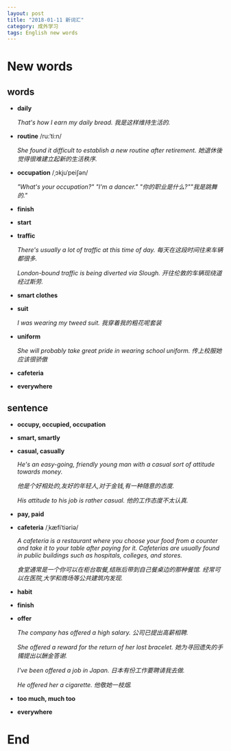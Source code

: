```yaml
---
layout: post
title: "2018-01-11 新词汇"
category: 成外学习
tags: English new words
---
```

# New words

## words
* __daily__

  _That's how I earn my daily bread. 我是这样维持生活的._

* __routine__ /ru:ˈti:n/

  _She found it difficult to establish a new routine after retirement. 她退休後觉得很难建立起新的生活秩序._

* __occupation__ /ˌɔkjuˈpeiʃən/

  _"What's your occupation?" "I'm a dancer." "你的职业是什么?""我是跳舞的."_

* __finish__

* __start__

* __traffic__

  _There's usually a lot of traffic at this time of day. 每天在这段时间往来车辆都很多._

  _London-bound traffic is being diverted via Slough. 开往伦敦的车辆现绕道经过斯劳._

* __smart clothes__

* __suit__

  _I was wearing my tweed suit. 我穿着我的粗花呢套装_

* __uniform__

  _She will probably take great pride in wearing school uniform. 传上校服她应该很骄傲_

* __cafeteria__

* __everywhere__

## sentence

* __occupy, occupied, occupation__

* __smart, smartly__

* __casual, casually__

  _He's an easy-going, friendly young man with a casual sort of attitude towards money._

  _他是个好相处的,友好的年轻人,对于金钱,有一种随意的态度._

  _His attitude to his job is rather casual. 他的工作态度不太认真._

* __pay, paid__

* __cafeteria__ /ˌkæfiˈtiəriə/

  _A cafeteria is a restaurant where you choose your food from a counter and take it to your table after paying for it. Cafeterias are usually found in public buildings such as hospitals, colleges, and stores._

  _食堂通常是一个你可以在柜台取餐,结账后带到自己餐桌边的那种餐馆. 经常可以在医院,大学和商场等公共建筑内发现._

* __habit__

* __finish__

* __offer__

  _The company has offered a high salary. 公司已提出高薪相聘._

  _She offered a reward for the return of her lost bracelet. 她为寻回遗失的手镯提出以酬金答谢._

  _I've been offered a job in Japan. 日本有份工作要聘请我去做._

  _He offered her a cigarette. 他敬她一枝烟._

* __too much, much too__

* __everywhere__


# End
